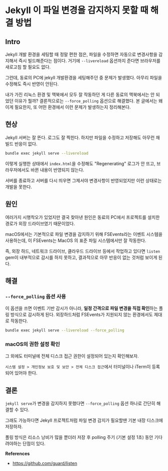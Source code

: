 # Jekyll 이 파일 변경을 감지하지 못할 때 해결 방법

## Intro

Jekyll 개발 환경을 세팅할 때 정말 편한 점은, 파일을 수정하면 자동으로 변경사항을 감지해서 즉시 빌드해준다는 점이다. 거기에 `--livereload` 옵션까지 준다면 브라우저를 새로고침 할 필요도 없다. 

그런데, 동료의 PC에 jekyll 개발환경을 세팅해주던 중 문제가 발생했다. 아무리 파일을 수정해도 즉시 반영이 안된다.

내가 가진 리눅스 환경 및 맥북에서 모두 잘 작동하던 게 다른 동료의 맥북에서는 안 되었던 이유가 뭘까? 결론적으로는 `--force_polling` 옵션으로 해결했다.
본 글에서는 왜 이게 필요한지, 또 어떤 환경에서 이런 문제가 발생하는지 정리해본다.

## 현상

Jekyll 서버는 잘 뜬다. 로그도 잘 찍힌다. 하지만 파일을 수정하고 저장해도 아무런 재 빌드 반응이 없다.

```bash
bundle exec jekyll serve --livereload
```

이렇게 실행한 상태에서 `index.html`을 수정해도 "Regenerating" 로그가 안 뜨고, 브라우저에서도 바뀐 내용이 반영되지 않는다.

서버를 종료하고 서버를 다시 띄우면 그제서야 변경사항이 반영되었지만 이런 상태로는 개발을 못한다.

## 원인

여러가지 시행착오가 있었지만 결국 찾아낸 원인은 동료의 PC에서 프로젝트를 설치한 경로가 외장 드라이브였기 때문이었다.

macOS에서는 기본적으로 파일 변경을 감지하기 위해 FSEvents라는 이벤트 시스템을 사용하는데, 이 FSEvents는 MacOS 의 표준 파일 시스템에서만 잘 작동한다.

즉, 외장 하드, 네트워크 드라이브, 클라우드 드라이브 등에서 작업하고 있다면 `listen` gem이 내부적으로 감시를 하지 못하고, 결과적으로 아무 반응이 없는 것처럼 보이게 된다.

## 해결

### `--force_polling` 옵션 사용

이 옵션을 쓰면 이벤트 기반 감시가 아니라, **일정 간격으로 파일 변경을 직접 확인**하는 폴링 방식으로 감시하게 된다.
외장하드처럼 FSEvents가 지원되지 않는 환경에서도 제대로 작동한다.

```bash
bundle exec jekyll serve --livereload --force_polling
```

### macOS의 권한 설정 확인

그 외에도 터미널에 전체 디스크 접근 권한이 설정되어 있는지 확인해보자. 

`시스템 설정 > 개인정보 보호 및 보안 > 전체 디스크 접근`에서 터미널이나 iTerm이 등록되어 있어야 한다.

## 결론

`jekyll serve`가 변경을 감지하지 못했다면 `--force_polling` 옵션 하나로 간단히 해결할 수 있다.

그래도 가능하다면 Jekyll 프로젝트처럼 파일 변경 감지가 필요할땐 기본 내장 디스크에 저장하자. 

폴링 방식은 리소스 낭비가 많을 뿐더러 저장 후 polling 주기 (기본 설정 1초) 동안 기다려야하는 단점이 있다.

**References**

- https://github.com/guard/listen